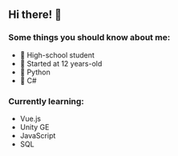 ## Hi there! 👋

### Some things you should know about me:
- 🏫 High-school student
- 👦 Started at 12 years-old
- 🐍 Python
- 🎹 C#

### Currently learning:
- Vue.js
- Unity GE
- JavaScript
- SQL

